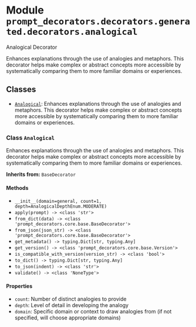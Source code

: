 # Module `prompt_decorators.decorators.generated.decorators.analogical`

Analogical Decorator

Enhances explanations through the use of analogies and metaphors. This decorator helps make complex or abstract concepts more accessible by systematically comparing them to more familiar domains or experiences.

## Classes

- [`Analogical`](#class-analogical): Enhances explanations through the use of analogies and metaphors. This decorator helps make complex or abstract concepts more accessible by systematically comparing them to more familiar domains or experiences.

### Class `Analogical`

Enhances explanations through the use of analogies and metaphors. This decorator helps make complex or abstract concepts more accessible by systematically comparing them to more familiar domains or experiences.

**Inherits from:** `BaseDecorator`

#### Methods

- `__init__(domain=general, count=1, depth=AnalogicalDepthEnum.MODERATE)`
- `apply(prompt) -> <class 'str'>`
- `from_dict(data) -> <class 'prompt_decorators.core.base.BaseDecorator'>`
- `from_json(json_str) -> <class 'prompt_decorators.core.base.BaseDecorator'>`
- `get_metadata() -> typing.Dict[str, typing.Any]`
- `get_version() -> <class 'prompt_decorators.core.base.Version'>`
- `is_compatible_with_version(version_str) -> <class 'bool'>`
- `to_dict() -> typing.Dict[str, typing.Any]`
- `to_json(indent) -> <class 'str'>`
- `validate() -> <class 'NoneType'>`
#### Properties

- `count`: Number of distinct analogies to provide
- `depth`: Level of detail in developing the analogy
- `domain`: Specific domain or context to draw analogies from (if not specified, will choose appropriate domains)

